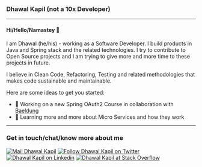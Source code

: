 ### Dhawal Kapil (not a 10x Developer)
----
#### Hi/Hello/Namastey 👋

I am Dhawal (he/his) - working as a Software Developer. I build products in Java and Spring stack and the related technologies.
I try to contribute to Open Source projects and I am trying to give more and more time to these projects in future.

I believe in Clean Code, Refactoring, Testing and related methodologies that makes code sustainable and maintainable.

Here are some ideas to get you started:

- 🔭 Working on a new Spring OAuth2 Course in collaboration with [Baeldung](https://courses.baeldung.com/)
- 🌱 Learning more and more about Micro Services and how they work

----
### Get in touch/chat/know more about me
<a href="mailto:dhawalkapil@gmail.com"><img src="https://img.icons8.com/material-outlined/24/000000/composing-mail.png" alt="Mail Dhawal Kapil"/></a>
<a href="https://twitter.com/dkapil"><img src="https://img.icons8.com/fluent/24/000000/twitter.png" alt="Follow Dhawal Kapil on Twitter"></a>
<a href="https://www.linkedin.com/in/dhawalkapil/"><img src="https://img.icons8.com/color/24/000000/linkedin.png" alt="Dhawal Kapil on Linkedin"/></a>
<a href="https://stackoverflow.com/users/2179336/dhawal-kapil"><img src="https://img.icons8.com/color/24/000000/stackoverflow.png" alt="Dhawal Kapil at Stack Overflow"></a>
